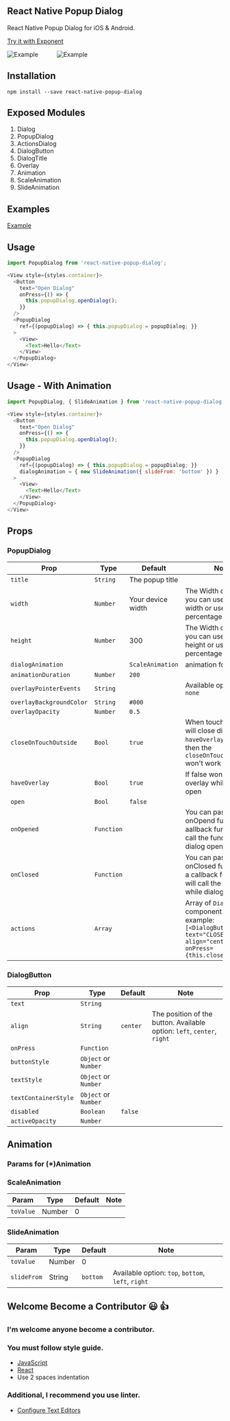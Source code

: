 ## React Native Popup Dialog
React Native Popup Dialog for iOS & Android.

[Try it with Exponent](https://exp.host/@jacklam718/popup-dialog-example)
<!-- ![Example](https://jacklam718.github.io/react-native-popup-dialog/resources/react-native-popup-dialog.gif) -->
![Example](https://jacklam718.github.io/react-native-popup-dialog/resources/popup-dialog-scale-animation.gif)&nbsp;&nbsp;&nbsp;&nbsp;&nbsp;&nbsp;&nbsp;&nbsp;&nbsp;&nbsp;&nbsp;![Example](https://jacklam718.github.io/react-native-popup-dialog/resources/popup-dialog-slide-animation.gif)

## Installation

`npm install --save react-native-popup-dialog`

## Exposed Modules

1. Dialog
2. PopupDialog
3. ActionsDialog
4. DialogButton
5. DialogTitle
6. Overlay
7. Animation
8. ScaleAnimation
9. SlideAnimation


## Examples
[Example](https://github.com/jacklam718/react-native-popup-dialog/blob/master/popupDialogExample/PopupDialogExample.js)


## Usage
```javascript
import PopupDialog from 'react-native-popup-dialog';

<View style={styles.container}>
  <Button
    text="Open Dialog"
    onPress={() => {
      this.popupDialog.openDialog();
    }}
  />
  <PopupDialog
    ref={(popupDialog) => { this.popupDialog = popupDialog; }}
  >
    <View>
      <Text>Hello</Text>
    </View>
  </PopupDialog>
</View>
```

## Usage - With Animation
```javascript
import PopupDialog, { SlideAnimation } from 'react-native-popup-dialog';

<View style={styles.container}>
  <Button
    text="Open Dialog"
    onPress={() => {
      this.popupDialog.openDialog();
    }}
  />
  <PopupDialog
    ref={(popupDialog) => { this.popupDialog = popupDialog; }}
    dialogAnimation = { new SlideAnimation({ slideFrom: 'bottom' }) }
  >
    <View>
      <Text>Hello</Text>
    </View>
  </PopupDialog>
</View>
```

## Props

### PopupDialog
| Prop | Type | Default | Note |
|---|---|---|---|
| `title` | `String` | The popup title
| `width` | `Number` | Your device width | The Width of Dialog, you can use fixed width or use percentage
| `height` | `Number` | 300 | The Width of Dialog, you can use fixed height or use percentage
| `dialogAnimation` |  | `ScaleAnimation` | animation for dialog | |
| `animationDuration` | `Number` | `200` | | |
| `overlayPointerEvents` | `String` | | Available option: `auto`, `none` |
| `overlayBackgroundColor` | `String` | `#000` |
| `overlayOpacity` | `Number` | `0.5` |
| `closeOnTouchOutside` | `Bool` | `true` | When touch overlay will close dialog, but if `haveOverlay` is false then the `closeOnTouchOutside` won't work| |
| `haveOverlay` | `Bool` | `true` | If false won't show overlay while dialog open | |
| `open` | `Bool` | `false` |  | |
| `onOpened` | `Function` | | You can pass onOpend function as a aallback function, will call the function while dialog opened | |
| `onClosed` | `Function` | | You can pass onClosed function as a callback function, will call the function while dialog closed | |
| `actions` | `Array` | | Array of `DialogButton` component for example: ```[<DialogButton text="CLOSE", align="center" onPress={this.closeDialog}/>]``` | |


### DialogButton
| Prop | Type | Default | Note |
|---|---|---|---|
| `text` | `String` | | | |
| `align` | `String` | `center` | The position of the button. Available option: `left`, `center`, `right` | |
| `onPress` | `Function` | | | |
| `buttonStyle` | `Object` or `Number` | | | |
| `textStyle` | `Object` or `Number` | | | |
| `textContainerStyle` | `Object` or `Number` | | | |
| `disabled` | `Boolean` | `false` | | |
| `activeOpacity` | `Number` | | | |



## Animation
### Params for (*)Animation

### ScaleAnimation
| Param | Type | Default | Note |
|---|---|---|---|
| `toValue` | Number | 0 | |

### SlideAnimation
| Param | Type | Default | Note |
|---|---|---|---|
| `toValue` | Number | 0 | |
| `slideFrom` | String | `bottom` | Available option: `top`, `bottom`, `left`, `right` |


## Welcome Become a Contributor 😃 👍
### I'm welcome anyone become a contributor.

### You must follow style guide.
  * [JavaScript](https://github.com/airbnb/javascript)
  * [React](https://github.com/airbnb/javascript/tree/master/react)
  * Use 2 spaces indentation

### Additional, I recommend you use linter.
  * [Configure Text Editors](https://github.com/kriasoft/react-starter-kit/blob/master/docs/how-to-configure-text-editors.md)
